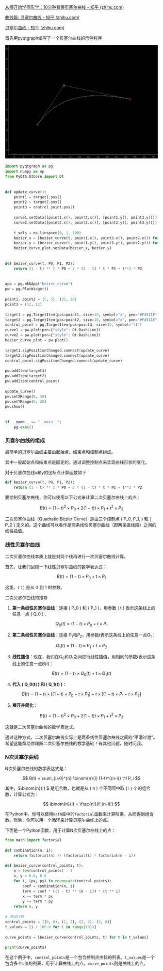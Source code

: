 [从零开始学图形学：10分钟看懂贝塞尔曲线 - 知乎 (zhihu.com)](https://zhuanlan.zhihu.com/p/344934774)

[曲线篇: 贝塞尔曲线 - 知乎 (zhihu.com)](https://zhuanlan.zhihu.com/p/136647181)

[贝塞尔曲线 - 知乎 (zhihu.com)](https://zhuanlan.zhihu.com/p/267027346)



首先用pyqtgraph编写了一个贝塞尔曲线的示例程序

![贝塞尔曲线pyqtgraph示例](images/贝塞尔曲线pyqtgraph示例.gif)

```python
import pyqtgraph as pg
import numpy as np
from PyQt5.QtCore import Qt


def update_curve():
    point1 = target1.pos()
    point2 = target2.pos()
    point3 = control_point.pos()

    curve1.setData([point1.x(), point3.x()], [point1.y(), point3.y()])
    curve2.setData([point2.x(), point3.x()], [point2.y(), point3.y()])

    t_vals = np.linspace(0, 1, 100)
    bezier_x = [bezier_curve(t, point1.x(), point3.x(), point2.x()) for t in t_vals]
    bezier_y = [bezier_curve(t, point1.y(), point3.y(), point2.y()) for t in t_vals]
    bezier_curve_plot.setData(bezier_x, bezier_y)


def bezier_curve(t, P0, P1, P2):
    return (1 - t) ** 2 * P0 + 2 * (1 - t) * t * P1 + t**2 * P2


app = pg.mkQApp("bezier_curve")
pw = pg.PlotWidget()

point1, point2 = (5, 5), (25, 10)
point3 = (12, 12)

target1 = pg.TargetItem(pos=point1, size=10, symbol="x", pen="#F4511E")
target2 = pg.TargetItem(pos=point2, size=10, symbol="x", pen="#F4511E")
control_point = pg.TargetItem(pos=point3, size=10, symbol="t1")
curve1 = pw.plot(pen={"style": Qt.DashLine})
curve2 = pw.plot(pen={"style": Qt.DashLine})
bezier_curve_plot = pw.plot()

target1.sigPositionChanged.connect(update_curve)
target2.sigPositionChanged.connect(update_curve)
control_point.sigPositionChanged.connect(update_curve)

pw.addItem(target1)
pw.addItem(target2)
pw.addItem(control_point)

update_curve()
pw.setXRange(0, 30)
pw.setYRange(0, 20)
pw.show()


if __name__ == "__main__":
    pg.exec()

```

### 贝塞尔曲线的组成

最简单的贝塞尔曲线主要由起始点、结束点和控制点组成。

其中一般起始点和结束点是固定的，通过调整控制点来实现曲线形状的变化。

对于贝塞尔曲线x和y的坐标点计算函数如下

```python
def bezier_curve(t, P0, P1, P2):
    return (1 - t) ** 2 * P0 + 2 * (1 - t) * t * P1 + t**2 * P2
```

要绘制贝塞尔曲线，你可以使用以下公式来计算二次贝塞尔曲线上的点：

$$
B(t) = (1-t)^2 \times P_0 + 2(1-t)t \times P_1 + t^2 \times P_2
$$


二次贝塞尔曲线（Quadratic Bézier Curve）是由三个控制点 \( P_0, P_1, \) 和 \( P_2 \) 定义的。这个曲线可以看作是两条线性贝塞尔曲线（即两条直线段）之间的线性插值。

### 线性贝塞尔曲线

二次贝塞尔曲线本质上就是对两个线再进行一次贝塞尔曲线计算。

首先，让我们回顾一下线性贝塞尔曲线的数学表达式：

$$
B(t) = (1-t) \times P_0 + t \times P_1
$$


这里，\( t \) 是从 0 到 1 的参数。

二次贝塞尔曲线的推导

1. **第一条线性贝塞尔曲线**：连接 \( P_0 \) 和 \( P_1 \)，用参数 \( t \) 表示这条线上的任意一点 \( Q_0 \)：

$$
Q_0(t) = (1-t) \times P_0 + t \times P_1
$$




2. **第二条线性贝塞尔曲线**：连接 $P_1$和$P_2$，用参数$t$表示这条线上的任意一点$Q_1$：

$$
Q_1(t) = (1-t) \times P_1 + t \times P_2
$$

3. **线性插值**：现在，我们在$Q_0$和$Q_1$之间进行线性插值，用相同的参数$t$表示这条线上的任意一点$B(t)$：

$$
B(t) = (1-t) \times Q_0(t) + t \times Q_1(t)
$$



4. **代入 \( Q_0(t) \) 和 \( Q_1(t) \)**：

$$
B(t) = (1-t) \times [(1-t) \times P_0 + t \times P_1] + t \times [(1-t) \times P_1 + t \times P_2]
$$



5. **展开并简化**：

$$
B(t) = (1-t)^2 \times P_0 + 2(1-t)t \times P_1 + t^2 \times P_2
$$



这就是二次贝塞尔曲线的数学表达式。

通过这种方式，二次贝塞尔曲线实际上是两条线性贝塞尔曲线之间的“平滑过渡”。希望这能帮助你理解二次贝塞尔曲线的数学基础！有其他问题，随时问我。

### N次贝塞尔曲线

N次贝塞尔曲线的数学表达式是：

$$
B(t) = \sum_{i=0}^{n} \binom{n}{i} (1-t)^{(n-i)} t^i P_i
$$


其中，$\binom{n}{i} $ 是组合数，也就是从 \( n \) 个不同项中取 \( i \) 个的组合数，计算公式为：

$$
\binom{n}{i} = \frac{n!}{i! (n-i)!}
$$


在Python中，你可以使用`math`库中的`factorial`函数来计算阶乘，从而得到组合数。然后，你可以用一个循环来计算贝塞尔曲线上的点。

下面是一个Python函数，用于计算N次贝塞尔曲线上的点：

```python
from math import factorial

def combination(n, i):
    return factorial(n) // (factorial(i) * factorial(n - i))

def bezier_curve(control_points, t):
    n = len(control_points) - 1
    x, y = 0.0, 0.0
    for i, (px, py) in enumerate(control_points):
        coef = combination(n, i)
        term = coef * ((1 - t) ** (n - i)) * (t ** i)
        x += term * px
        y += term * py
    return x, y

# 测试代码
control_points = [(0, 0), (1, 2), (2, 2), (3, 0)]
t_values = [i / 100.0 for i in range(101)]

curve_points = [bezier_curve(control_points, t) for t in t_values]

print(curve_points)
```

在这个例子中，`control_points`是一个包含控制点坐标的列表。`t_values`是一个包含多个`t`值的列表，用于计算曲线上的点。`curve_points`则是曲线上的点。

